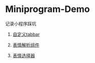 # Miniprogram-Demo

记录小程序踩坑

1. [自定义tabbar](custom-tabbar)

2. [表情解析组件](emoji-parser)

3. [表情选择器](emoji-picker)

